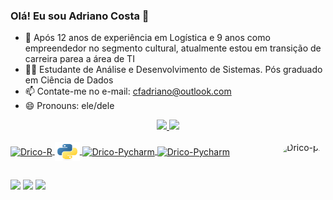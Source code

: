 ### Olá! Eu sou Adriano Costa 👋


- 🔭 Após 12 anos de experiência em Logística e 9 anos como empreendedor no segmento cultural, atualmente estou em transição de carreira parea a área de TI
- 👨‍🎓 Estudante de Análise e Desenvolvimento de Sistemas. Pós graduado em Ciência de Dados
- 📫 Contate-me no e-mail: cfadriano@outlook.com
- 😄 Pronouns: ele/dele

<div align="center">
  <a href="https://github.com/dricocosta">
  <img height="180em" src="https://github-readme-stats.vercel.app/api?username=dricocosta&show_icons=true&theme=dark&include_all_commits=true&count_private=true"/>
  <img height="180em" src="https://github-readme-stats.vercel.app/api/top-langs/?username=dricocosta&layout=compact&langs_count=7&theme=dark"/>
</div>

  <div style="display: inline_block"><br>
  <img align="center" alt="Drico-R" height="30" width="40" src="https://cdn.jsdelivr.net/gh/devicons/devicon/icons/r/r-original.svg">
  <img align="center" alt="Drico-Python" height="30" width="40" src="https://raw.githubusercontent.com/devicons/devicon/master/icons/python/python-original.svg">
  <img align="center" alt="Drico-Pycharm" height="30" width="40" src="https://cdn.jsdelivr.net/gh/devicons/devicon/icons/pycharm/pycharm-original.svg">
  <img align="center" alt="Drico-Pycharm" height="30" width="40" src="https://cdn.jsdelivr.net/gh/devicons/devicon/icons/rstudio/rstudio-original.svg">
  <img align="right" alt="Drico-pic" height="150" style="border-radius:50px;" src="https://memegenerator.net/img/instances/49325419/pacincia-pequeno-gafanhoto.jpg">
</div>
  
  ##
  
 <div> 
       <a href="https://instagram.com/eu_adrianocosta" target="_blank"><img src="https://img.shields.io/badge/-Instagram-%23E4405F?style=for-the-badge&logo=instagram&logoColor=white" target="_blank"></a>
   <a href="https://www.linkedin.com/in/adrianoferreiradacosta/" target="_blank"><img src="https://img.shields.io/badge/-LinkedIn-%230077B5?style=for-the-badge&logo=linkedin&logoColor=white" target="_blank"></a> 
    <a href = "mailto:cfadriano@outlook.com"><img src="https://img.shields.io/badge/Microsoft_Outlook-0078D4?style=for-the-badge&logo=microsoft-outlook&logoColor=white"></a>
 </div>
  
  
